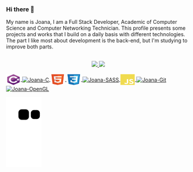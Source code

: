 ### Hi there 👋

My name is Joana, I am a Full Stack Developer, Academic of Computer Science and Computer Networking Technician.  This profile presents some projects and works that I build on a daily basis with different technologies. The part I like most about development is the back-end, but I'm studying to improve both parts.

<!--![Anurag's GitHub stats](https://github-readme-stats.vercel.app/api?username=joanamelo13&theme=synthwave&show_icons=true)
![Anurag's GitHub stats](https://github-readme-stats.vercel.app/api/top-langs/?username=joanamelo13&layout=compact&langs_count=7&theme=synthwave)-->
<br>
<div align="center">
  <a href="https://github.com/joanamelo13">
  <img height="180em" src="https://github-readme-stats.vercel.app/api?username=joanamelo13&show_icons=true&theme=synthwave&include_all_commits=true&count_private=true"/>
  <img height="180em" src="https://github-readme-stats.vercel.app/api/top-langs/?username=joanamelo13&layout=compact&langs_count=7&theme=synthwave"/>
</div>
  
<div style="display: inline_block"><br>
  <img align="center" alt="Joana-Csharp" height="30" width="40" src="https://raw.githubusercontent.com/devicons/devicon/master/icons/csharp/csharp-original.svg">
  <img align="center" alt="Joana-C" height="30" width="40" src="https://cdn.jsdelivr.net/gh/devicons/devicon/icons/c/c-plain.svg">
  <img align="center" alt="Joana-HTML" height="30" width="40" src="https://raw.githubusercontent.com/devicons/devicon/master/icons/html5/html5-original.svg">
  <img align="center" alt="Joana-CSS" height="30" width="40" src="https://raw.githubusercontent.com/devicons/devicon/master/icons/css3/css3-original.svg">
  <img align="center" alt="Joana-SASS" height="30" width="40" src="https://cdn.jsdelivr.net/gh/devicons/devicon/icons/sass/sass-original.svg">
  <img align="center" alt="Joana-Js" height="30" width="40" src="https://raw.githubusercontent.com/devicons/devicon/master/icons/javascript/javascript-plain.svg">
  <img align="center" alt="Joana-Git" height="30" width="40" src="https://cdn.jsdelivr.net/gh/devicons/devicon/icons/git/git-original.svg">
  <img align="center" alt="Joana-OpenGL" height="30" width="40" src="https://cdn.jsdelivr.net/gh/devicons/devicon/icons/opengl/opengl-original.svg">
</div>
  
 ![Snake animation](https://github.com/joanamelo13/joanamelo13/blob/output/github-contribution-grid-snake.svg)
